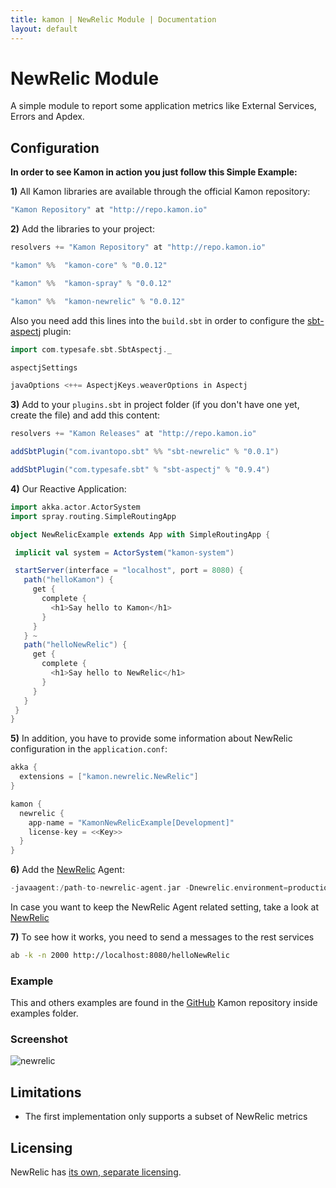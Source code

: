 ```yaml
---
title: kamon | NewRelic Module | Documentation
layout: default
---
```


NewRelic Module
===
A simple module to report some application metrics like External Services, Errors and Apdex. 

Configuration
---

**In order to see Kamon in action you just follow this Simple Example:**


**1)** All Kamon libraries are available through the official Kamon repository:

```scala
"Kamon Repository" at "http://repo.kamon.io"
```

**2)** Add the libraries to your project:

```scala
resolvers += "Kamon Repository" at "http://repo.kamon.io"

"kamon" %%  "kamon-core" % "0.0.12"

"kamon" %%  "kamon-spray" % "0.0.12"

"kamon" %%  "kamon-newrelic" % "0.0.12"
```

Also you need add this lines into the `build.sbt` in order to configure the [sbt-aspectj](https://github.com/sbt/sbt-aspectj/) plugin:

```scala
import com.typesafe.sbt.SbtAspectj._

aspectjSettings

javaOptions <++= AspectjKeys.weaverOptions in Aspectj
```

**3)** Add to your `plugins.sbt` in project folder (if you don't have one yet, create the file) and add this content:

```scala
resolvers += "Kamon Releases" at "http://repo.kamon.io"

addSbtPlugin("com.ivantopo.sbt" %% "sbt-newrelic" % "0.0.1")

addSbtPlugin("com.typesafe.sbt" % "sbt-aspectj" % "0.9.4")
``` 
**4)** Our Reactive Application:

```scala
import akka.actor.ActorSystem
import spray.routing.SimpleRoutingApp

object NewRelicExample extends App with SimpleRoutingApp {

 implicit val system = ActorSystem("kamon-system")

 startServer(interface = "localhost", port = 8080) {
   path("helloKamon") {
     get {
       complete {
         <h1>Say hello to Kamon</h1>
       }
     }
   } ~
   path("helloNewRelic") {
     get {
       complete {
         <h1>Say hello to NewRelic</h1>
       }
     }
   }
 }
}
```

**5)** In addition, you have to provide some information about NewRelic configuration in the `application.conf`:

```scala
akka {
  extensions = ["kamon.newrelic.NewRelic"]
}

kamon {
  newrelic {
    app-name = "KamonNewRelicExample[Development]"
    license-key = <<Key>>
  }
}
```

**6)** Add the [NewRelic](http://newrelic.com/) Agent:

```scala
-javaagent:/path-to-newrelic-agent.jar -Dnewrelic.environment=production -Dnewrelic.config.file=/path-to-newrelic.yml
```
In case you want to keep the NewRelic Agent related setting, take a look at [NewRelic](https://docs.newrelic.com/docs/java/new-relic-for-java)


**7)** To see how it works, you need to send a messages to the rest services

```bash
ab -k -n 2000 http://localhost:8080/helloNewRelic
```
### Example
This and others examples are found in the [GitHub](https://github.com/kamon-io/Kamon/tree/master/examples/) Kamon repository inside examples folder.

### Screenshot

![newrelic](/assets/img/newrelic.png "NewRelic Screenshot")


## Limitations
* The first implementation only supports a subset of NewRelic metrics

## Licensing

NewRelic has [its own, separate licensing](http://newrelic.com/terms).

